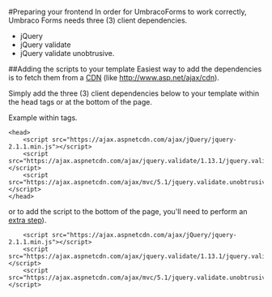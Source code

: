 #Preparing your frontend
In order for UmbracoForms to work correctly, Umbraco Forms needs three (3) client dependencies.

- jQuery
- jQuery validate 
- jQuery validate unobtrusive. 

##Adding the scripts to your template
Easiest way to add the dependencies is to fetch them from a [CDN](https://en.wikipedia.org/wiki/Content_delivery_network) (like http://www.asp.net/ajax/cdn).

Simply add the three (3) client dependencies below to your template within the head tags or at the bottom of the page.

Example within <head> tags.
```
<head>
	<script src="https://ajax.aspnetcdn.com/ajax/jQuery/jquery-2.1.1.min.js"></script>
	<script src="https://ajax.aspnetcdn.com/ajax/jquery.validate/1.13.1/jquery.validate.min.js"></script>
	<script src="https://ajax.aspnetcdn.com/ajax/mvc/5.1/jquery.validate.unobtrusive.min.js"></script>
</head>
```
or to add the script to the bottom of the page,  you'll need to perform an [extra step](../Rendering-Scripts/index.md)).
	
```
	<script src="https://ajax.aspnetcdn.com/ajax/jQuery/jquery-2.1.1.min.js"></script>
	<script src="https://ajax.aspnetcdn.com/ajax/jquery.validate/1.13.1/jquery.validate.min.js"></script>
	<script src="https://ajax.aspnetcdn.com/ajax/mvc/5.1/jquery.validate.unobtrusive.min.js"></script>
```




